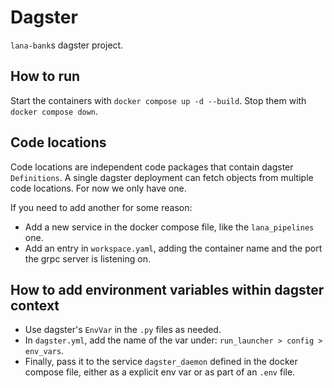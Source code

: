 # Dagster

`lana-bank`s dagster project.

## How to run

Start the containers with `docker compose up -d --build`.
Stop them with `docker compose down`.

## Code locations

Code locations are independent code packages that contain dagster `Definitions`. A single dagster deployment can fetch objects from multiple code locations. For now we only have one.

If you need to add another for some reason:
- Add a new service in the docker compose file, like the `lana_pipelines` one.
- Add an entry in `workspace.yaml`, adding the container name and the port the grpc server is listening on.

## How to add environment variables within dagster context

- Use dagster's `EnvVar` in the `.py` files as needed.
- In `dagster.yml`, add the name of the var under: `run_launcher > config > env_vars`.
- Finally, pass it to the service `dagster_daemon` defined in the docker compose file, either as a explicit env var or as part of an `.env` file.
